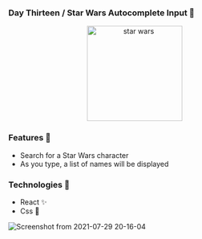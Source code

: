 ### Day Thirteen / Star Wars Autocomplete Input 🌌

<p  align="center">
<img  src="https://media.giphy.com/media/K9yzeKyvvva9i/giphy.gif"  height="190" alt="star wars">
</p>

### Features 👾 
* Search for a Star Wars character
* As you type, a list of names will be displayed

### Technologies :mag_right:
* React :sparkles:
* Css :nail_care:

![Screenshot from 2021-07-29 20-16-04](https://user-images.githubusercontent.com/56081906/128100060-8a20dc64-7d25-4e63-9014-398ea574e143.png)

